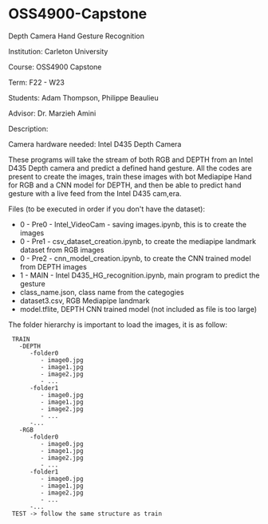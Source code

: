 
# OSS4900-Capstone
Depth Camera Hand Gesture Recognition

Institution: Carleton University

Course: OSS4900 Capstone 

Term: F22 - W23

Students: Adam Thompson, Philippe Beaulieu

Advisor:  Dr. Marzieh Amini

Description:

Camera hardware needed: Intel D435 Depth Camera
 
These programs will take the stream of both RGB and DEPTH from an Intel D435 Depth camera
and predict a defined hand gesture. All the codes are present to create the images, train
these images with bot Mediapipe Hand for RGB and a CNN model for DEPTH, and then be able
to predict hand gesture with a live feed from the Intel D435 cam,era.
              
 Files (to be executed in order if you don't have the dataset):
 - 0 - Pre0 - Intel_VideoCam - saving images.ipynb, this is to create the images
 - 0 - Pre1 - csv_dataset_creation.ipynb, to create the mediapipe landmark dataset from RGB images
 - 0 - Pre2 - cnn_model_creation.ipynb, to create the CNN trained model from DEPTH images 
 - 1 - MAIN - Intel D435_HG_recognition.ipynb, main program to predict the gesture
 - class_name.json, class name from the categogies
 - dataset3.csv, RGB Mediapipe landmark 
 - model.tflite, DEPTH CNN trained model (not included as file is too large)
 
  The folder hierarchy is important to load the images, it is as follow:

     TRAIN
       -DEPTH
          -folder0
             - image0.jpg
             - image1.jpg
             - image2.jpg
             - ...
          -folder1
             - image0.jpg
             - image1.jpg
             - image2.jpg
             - ...
          -...
       -RGB
          -folder0
             - image0.jpg
             - image1.jpg
             - image2.jpg
             - ...
          -folder1
             - image0.jpg
             - image1.jpg
             - image2.jpg
             - ...
          -...
     TEST -> follow the same structure as train
